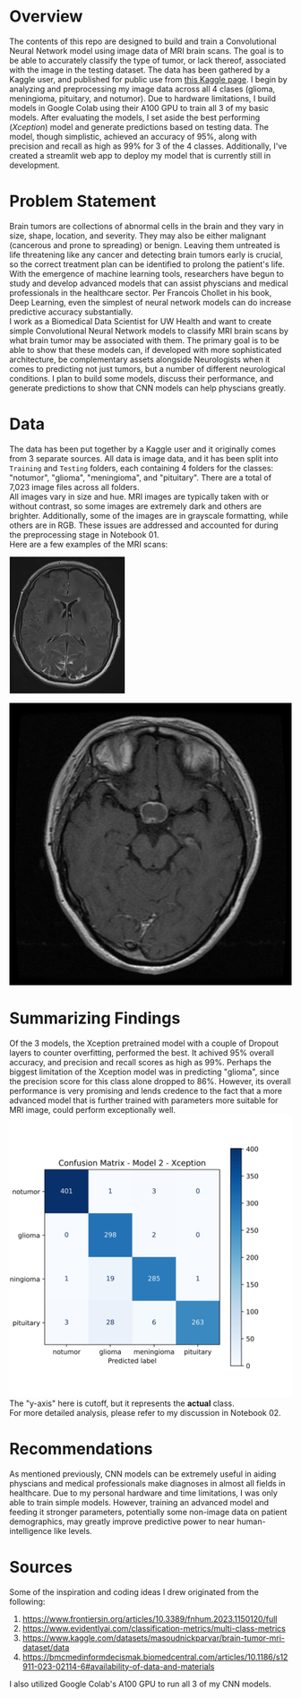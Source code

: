 # Overview
The contents of this repo are designed to build and train a Convolutional Neural Network model using image data of MRI brain scans. The goal is to be able to accurately classify the type of tumor, or lack thereof, associated with the image in the testing dataset. The data has been gathered by a Kaggle user, and published for public use from [this Kaggle page](https://www.kaggle.com/datasets/masoudnickparvar/brain-tumor-mri-dataset/data). I begin by analyzing and preprocessing my image data across all 4 clases (glioma, meningioma, pituitary, and notumor). Due to hardware limitations, I build models in Google Colab using their A100 GPU to train all 3 of my basic models. After evaluating the models, I set aside the best performing (*Xception*) model and generate predictions based on testing data. The model, though simplistic, achieved an accuracy of 95%, along with precision and recall as high as 99% for 3 of the 4 classes. Additionally, I've created a streamlit web app to deploy my model that is currently still in development.

# Problem Statement
Brain tumors are collections of abnormal cells in the brain and they vary in size, shape, location, and severity. They may also be either malignant (cancerous and prone to spreading) or benign. Leaving them untreated is life threatening like any cancer and detecting brain tumors early is crucial, so the correct treatment plan can be identified to prolong the patient's life. <br>
With the emergence of machine learning tools, researchers have begun to study and develop advanced models that can assist physcians and medical professionals in the healthcare sector. Per Francois Chollet in his book, Deep Learning, even the simplest of neural network models can do increase predictive accuracy substantially. <br> I work as a Biomedical Data Scientist for UW Health and want to create simple Convolutional Neural Network models to classify MRI brain scans by what brain tumor may be associated with them. The primary goal is to be able to show that these models can, if developed with more sophisticated architecture, be complementary assets alongside Neurologists when it comes to predicting not just tumors, but a number of different neurological conditions. I plan to build some models, discuss their performance, and generate predictions to show that CNN models can help physcians greatly.

# Data
The data has been put together by a Kaggle user and it originally comes from 3 separate sources. All data is image data, and it has been split into `Training` and `Testing` folders, each containing 4 folders for the classes: "notumor", "glioma", "meningioma", and "pituitary". There are a total of 7,023 image files across all folders. <br>
All images vary in size and hue. MRI images are typically taken with or without contrast, so some images are extremely dark and others are brighter. Additionally, some of the images are in grayscale formatting, while others are in RGB. These issues are addressed and accounted for during the preprocessing stage in Notebook 01. <br> 
Here are a few examples of the MRI scans:

![Sample 1](https://github.com/premDelaprem/MRI-tumor-classification/blob/main/images/Tr-no_0020.jpg)

![Sample 2](https://github.com/premDelaprem/MRI-tumor-classification/blob/main/images/Tr-pi_0023.jpg)

# Summarizing Findings
Of the 3 models, the Xception pretrained model with a couple of Dropout layers to counter overfitting, performed the best. It achived 95% overall accuracy, and precision and recall scores as high as 99%. Perhaps the biggest limitation of the Xception model was in predicting "glioma", since the precision score for this class alone dropped to 86%. However, its overall performance is very promising and lends credence to the fact that a more advanced model that is further trained with parameters more suitable for MRI image, could perform exceptionally well. 
![Confusion Matrix - Xception Model](https://github.com/premDelaprem/MRI-tumor-classification/blob/main/graphs/cm_model2.jpeg)
The "y-axis" here is cutoff, but it represents the **actual** class. <br>
For more detailed analysis, please refer to my discussion in Notebook 02.

# Recommendations
As mentioned previously, CNN models can be extremely useful in aiding physcians and medical professionals make diagnoses in almost all fields in healthcare. Due to my personal hardware and time limitations, I was only able to train simple models. However, training an advanced model and feeding it stronger parameters, potentially some non-image data on patient demographics, may greatly improve predictive power to near human-intelligence like levels.

# Sources
Some of the inspiration and coding ideas I drew originated from the following:
1. https://www.frontiersin.org/articles/10.3389/fnhum.2023.1150120/full
2. https://www.evidentlyai.com/classification-metrics/multi-class-metrics
3. https://www.kaggle.com/datasets/masoudnickparvar/brain-tumor-mri-dataset/data
4. https://bmcmedinformdecismak.biomedcentral.com/articles/10.1186/s12911-023-02114-6#availability-of-data-and-materials

I also utilized Google Colab's A100 GPU to run all 3 of my CNN models.